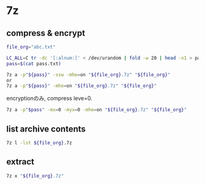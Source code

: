# 7z

## compress & encrypt

```bash
file_org="abc.txt"

LC_ALL=C tr -dc '[:alnum:]' < /dev/urandom | fold -w 20 | head -n1 > pass.txt
pass=$(cat pass.txt)
```

```bash
7z a -p"${pass}" -ssw -mhe=on "${file_org}.7z" "${file_org}"
or
7z a -p"${pass}" -mhe=on "${file_org}.7z" "${file_org}"
```

encryptionのみ, compress leve=0.

```bash
7z a -p"$pass" -mx=0 -myx=0 -mhe=on "${file_org}.7z" "${file_org}"
```

## list archive contents

```bash
7z l -lst ${file_org}.7z
```

## extract

```bash
7z x "${file_org}.7z"
```
